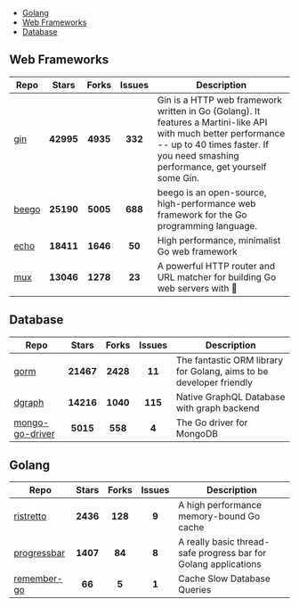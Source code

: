 
- [Golang](#golang)
- [Web Frameworks](#web-frameworks)
- [Database](#database)

## Web Frameworks

| Repo | Stars  | Forks  | Issues | Description |
| ---- | :----: | :----: | :----: | ----------- |
| [gin](https://github.com/gin-gonic/gin) | **42995** | **4935** | **332** | Gin is a HTTP web framework written in Go (Golang). It features a Martini-like API with much better performance -- up to 40 times faster. If you need smashing performance, get yourself some Gin. |
| [beego](https://github.com/astaxie/beego) | **25190** | **5005** | **688** | beego is an open-source, high-performance web framework for the Go programming language. |
| [echo](https://github.com/labstack/echo) | **18411** | **1646** | **50** | High performance, minimalist Go web framework |
| [mux](https://github.com/gorilla/mux) | **13046** | **1278** | **23** | A powerful HTTP router and URL matcher for building Go web servers with 🦍 |

## Database

| Repo | Stars  | Forks  | Issues | Description |
| ---- | :----: | :----: | :----: | ----------- |
| [gorm](https://github.com/go-gorm/gorm) | **21467** | **2428** | **11** | The fantastic ORM library for Golang, aims to be developer friendly |
| [dgraph](https://github.com/dgraph-io/dgraph) | **14216** | **1040** | **115** | Native GraphQL Database with graph backend |
| [mongo-go-driver](https://github.com/mongodb/mongo-go-driver) | **5015** | **558** | **4** | The Go driver for MongoDB |

## Golang

| Repo | Stars  | Forks  | Issues | Description |
| ---- | :----: | :----: | :----: | ----------- |
| [ristretto](https://github.com/dgraph-io/ristretto) | **2436** | **128** | **9** | A high performance memory-bound Go cache |
| [progressbar](https://github.com/schollz/progressbar) | **1407** | **84** | **8** | A really basic thread-safe progress bar for Golang applications |
| [remember-go](https://github.com/rocketlaunchr/remember-go) | **66** | **5** | **1** | Cache Slow Database Queries |
